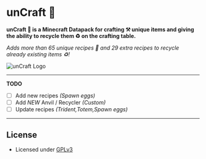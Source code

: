# unCraft 🔨

**unCraft 🔨 is a Minecraft Datapack for crafting ⚒️ unique items and giving the ability to recycle them ♻️ on the crafting table.**

*Adds more than 65 unique recipes 🧰 and 29 extra recipes to recycle already existing items ♻️!*

![unCraft Logo](https://github.com/DimitrisPa/uncraft%20logo.png)

---

**TODO**

- [ ] Add new recipes _(Spawn eggs)_
- [ ] Add *NEW* Anvil / Recycler _(Custom)_
- [ ] Update recipes _(Trident,Totem,Spawn eggs)_

---

## License
- Licensed under [GPLv3](LICENSE)
